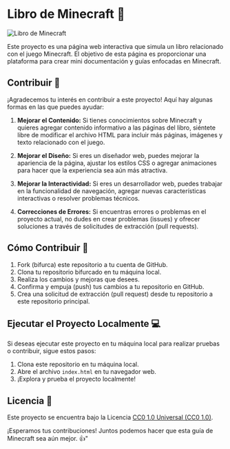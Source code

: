 # Libro de Minecraft 📖

![Libro de Minecraft](https://static.wikia.nocookie.net/minecraft_gamepedia/images/4/4d/Book_Background_%28JE%29.png/revision/latest?cb=20190331054032)

Este proyecto es una página web interactiva que simula un libro relacionado con el juego Minecraft. El objetivo de esta página es proporcionar una plataforma para crear mini documentación y guías enfocadas en Minecraft.

## Contribuir 🤝
¡Agradecemos tu interés en contribuir a este proyecto! Aquí hay algunas formas en las que puedes ayudar:

1. **Mejorar el Contenido:** Si tienes conocimientos sobre Minecraft y quieres agregar contenido informativo a las páginas del libro, siéntete libre de modificar el archivo HTML para incluir más páginas, imágenes y texto relacionado con el juego.

2. **Mejorar el Diseño:** Si eres un diseñador web, puedes mejorar la apariencia de la página, ajustar los estilos CSS o agregar animaciones para hacer que la experiencia sea aún más atractiva.

3. **Mejorar la Interactividad:** Si eres un desarrollador web, puedes trabajar en la funcionalidad de navegación, agregar nuevas características interactivas o resolver problemas técnicos.

4. **Correcciones de Errores:** Si encuentras errores o problemas en el proyecto actual, no dudes en crear problemas (issues) y ofrecer soluciones a través de solicitudes de extracción (pull requests).

## Cómo Contribuir 🚀
1. Fork (bifurca) este repositorio a tu cuenta de GitHub.
2. Clona tu repositorio bifurcado en tu máquina local.
3. Realiza los cambios y mejoras que desees.
4. Confirma y empuja (push) tus cambios a tu repositorio en GitHub.
5. Crea una solicitud de extracción (pull request) desde tu repositorio a este repositorio principal.

## Ejecutar el Proyecto Localmente 💻
Si deseas ejecutar este proyecto en tu máquina local para realizar pruebas o contribuir, sigue estos pasos:

1. Clona este repositorio en tu máquina local.
2. Abre el archivo `index.html` en tu navegador web.
3. ¡Explora y prueba el proyecto localmente!

## Licencia 📄
Este proyecto se encuentra bajo la Licencia [CC0 1.0 Universal (CC0 1.0)](https://creativecommons.org/publicdomain/zero/1.0/).

¡Esperamos tus contribuciones! Juntos podemos hacer que esta guía de Minecraft sea aún mejor. 👍"
